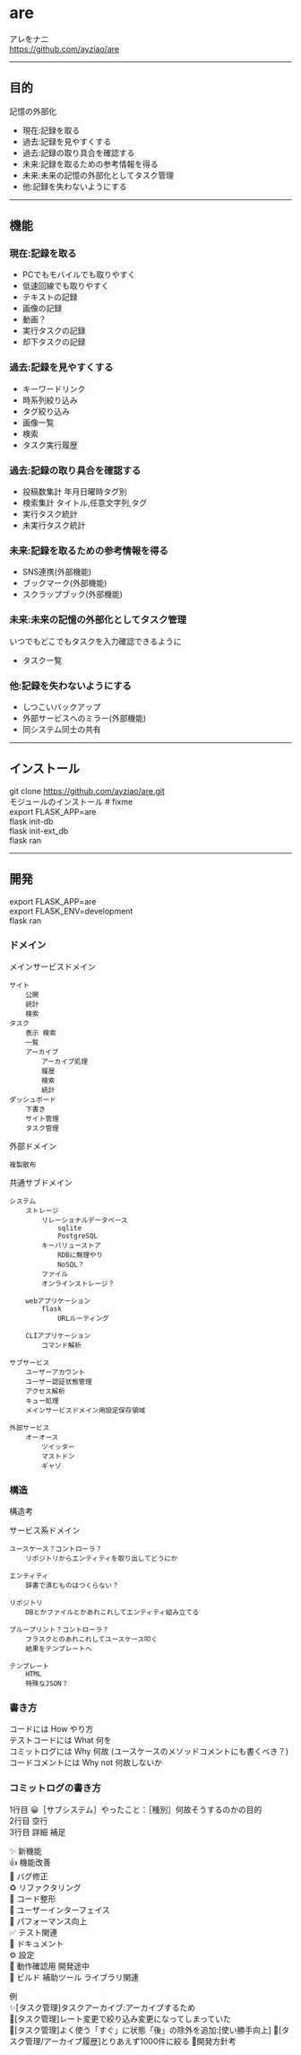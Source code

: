 # are
アレをナニ  
https://github.com/ayziao/are

---
## 目的
記憶の外部化
* 現在:記録を取る
* 過去:記録を見やすくする
* 過去:記録の取り具合を確認する
* 未来:記録を取るための参考情報を得る
* 未来:未来の記憶の外部化としてタスク管理
* 他:記録を失わないようにする

---
## 機能
### 現在:記録を取る
* PCでもモバイルでも取りやすく
* 低速回線でも取りやすく
* テキストの記録
* 画像の記録
* 動画？
* 実行タスクの記録
* 却下タスクの記録


### 過去:記録を見やすくする
* キーワードリンク
* 時系列絞り込み
* タグ絞り込み
* 画像一覧
* 検索
* タスク実行履歴


### 過去:記録の取り具合を確認する
* 投稿数集計 年月日曜時タグ別
* 検索集計 タイトル,任意文字列,タグ
* 実行タスク統計
* 未実行タスク統計


### 未来:記録を取るための参考情報を得る
* SNS連携(外部機能)
* ブックマーク(外部機能)
* スクラップブック(外部機能)


### 未来:未来の記憶の外部化としてタスク管理
いつでもどこでもタスクを入力確認できるように
* タスク一覧


### 他:記録を失わないようにする
* しつこいバックアップ
* 外部サービスへのミラー(外部機能)
* 同システム同士の共有



---
## インストール
git clone https://github.com/ayziao/are.git  
モジュールのインストール  # fixme  
export FLASK_APP=are  
flask init-db  
flask init-ext_db  
flask ran  

---
## 開発
export FLASK_APP=are  
export FLASK_ENV=development  
flask ran  

### ドメイン
メインサービスドメイン

	サイト  
		公開
		統計
		検索
	タスク
		表示 検索
		一覧
		アーカイブ
			アーカイブ処理
			履歴
			検索
			統計
	ダッシュボード
		下書き
		サイト管理
		タスク管理

外部ドメイン

	複製散布


共通サブドメイン

	システム
		ストレージ
			リレーショナルデータベース
				sqlite
				PostgreSQL
			キーバリューストア
				RDBに無理やり
				NoSQL？
			ファイル
			オンラインストレージ？

		webアプリケーション
			flask
				URLルーティング

		CLIアプリケーション
			コマンド解析

	サブサービス
		ユーザーアカウント
		ユーザー認証状態管理
		アクセス解析
		キュー処理
		メインサービスドメイン用設定保存領域

	外部サービス
		オーオース
			ツイッター
			マストドン
			ギャゾ

### 構造
構造考

サービス系ドメイン

	ユースケース？コントローラ？
		リポジトリからエンティティを取り出してどうにか

	エンティティ
        辞書で済むものはつくらない？

	リポジトリ
		DBとかファイルとかあれこれしてエンティティ組み立てる

	ブループリント？コントローラ？
		フラスクとのあれこれしてユースケース叩く
		結果をテンプレートへ

	テンプレート
		HTML
		特殊なJSON？


### 書き方
コードには How やり方  
テストコードには What 何を   
コミットログには Why 何故 (ユースケースのメソッドコメントにも書くべき？)  
コードコメントには Why not 何故しないか  


### コミットログの書き方
1行目 😀［サブシステム］やったこと：［種別］何故そうするのかの目的  
2行目 空行  
3行目 詳細 補足  

✨ 新機能  
👍 機能改善  
🐜 バグ修正  
♻️ リファクタリング  
🧹 コード整形  
🎨 ユーザーインターフェイス  
💪 パフォーマンス向上  
✅ テスト関連  
📜 ドキュメント  
⚙ 設定  
🚧 動作確認用 開発途中  
🤖 ビルド 補助ツール ライブラリ関連  


例  
✨[タスク管理]タスクアーカイブ:アーカイブするため  
🐜[タスク管理]レート変更で絞り込み変更になってしまっていた  
🎨[タスク管理]よく使う「すぐ」に状態「後」の除外を追加:[使い勝手向上]
🚧[タスク管理/アーカイブ履歴]とりあえず1000件に絞る
📜開発方針考
